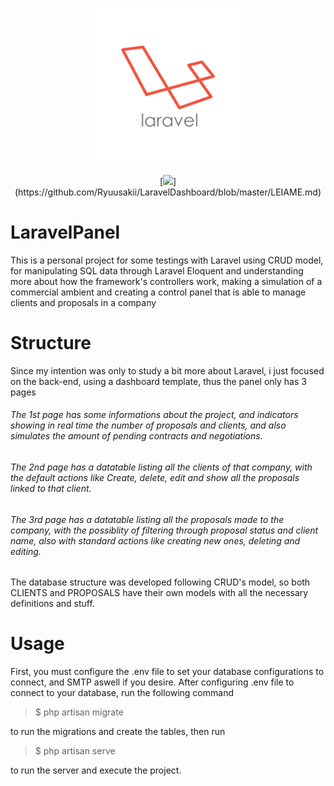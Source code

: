 <p align="center"> <img src="logo.png?sanitize=true" alt="Logotype" height="250px"></p><p align="center"> [<img src="https://img.shields.io/badge/PT--BR-%20-brightgreen">](https://github.com/Ryuusakii/LaravelDashboard/blob/master/LEIAME.md) </p>

LaravelPanel
============

This is a personal project for some testings with Laravel using CRUD model, for manipulating SQL data through Laravel Eloquent and understanding more about how the framework's controllers work, making a simulation of a commercial ambient and creating a control panel that is able to manage clients and proposals in a company

Structure
=========

Since my intention was only to study a bit more about Laravel, i just focused on the back-end, using a dashboard template, thus the panel only has 3 pages

###### The 1st page has some informations about the project, and indicators showing in real time the number of proposals and clients, and also simulates the amount of pending contracts and negotiations.

###### The 2nd page has a datatable listing all the clients of that company, with the default actions like Create, delete, edit and show all the proposals linked to that client.

###### The 3rd page has a datatable listing all the proposals made to the company, with the possiblity of filtering through proposal status and client name, also with standard actions like creating new ones, deleting and editing.

The database structure was developed following CRUD's model, so both CLIENTS and PROPOSALS have their own models with all the necessary definitions and stuff.

Usage
=====

First, you must configure the .env file to set your database configurations to connect, and SMTP aswell if you desire. After configuring .env file to connect to your database, run the following command

> $ php artisan migrate

to run the migrations and create the tables, then run

> $ php artisan serve

to run the server and execute the project.
